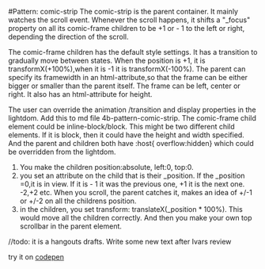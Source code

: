 #Pattern: comic-strip 
The comic-strip is the parent container. It mainly watches the scroll event. Whenever the scroll happens, it shifts a "_focus"
 property on all its comic-frame children to be +1 or - 1 to the left or right, depending the direction of the scroll.

The comic-frame children has the default style settings. It has a transition to gradually move between states. When the
 position is +1, it is transformX(+100%),when it is -1 it is transformX(-100%).
The parent can specify its framewidth in an html-attribute,so that the frame can be either bigger or smaller than the
 parent itself. The frame can be left, center or right. It also has an html-attribute for height.

The user can override the animation /transition and display properties in the lightdom.
Add this to md file 4b-pattern-comic-strip.
The comic-frame child element could be inline-block/block. This might be two different child elements. If it is block, 
then it could have the height and width specified. And the parent and children both have :host{ overflow:hidden} which 
could be overridden from the lightdom.



1. You make the children position:absolute, left:0, top:0.
2. you set an attribute on the child that is their _position. If the _position =0,it is in view. If it is - 1 it was the 
previous one, +1 it is the next one. -2,+2 etc.
When you scroll, the parent catches it, makes an idea of +/-1 or +/-2 on all the childrens position.
3. in the children, you set transform: translateX(_position * 100%). This would move all the children correctly.
And then you make your own top scrollbar in the parent element.

//todo: it is a hangouts drafts. Write some new text after Ivars review

try it on [codepen](https://codepen.io/Halochkin/pen/WqqEWL?editors=1000)


